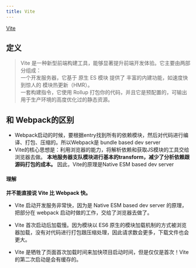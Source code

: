 ```yaml
---
title: Vite
---
```


[Vite](https://cn.vitejs.dev/)

## 定义

> Vite 是一种新型前端构建工具，能够显著提升前端开发体验。它主要由两部分组成：<br>一个开发服务器，它基于 原生 ES 模块 提供了 丰富的内建功能，如速度快到惊人的 模块热更新（HMR）。<br>一套构建指令，它使用 Rollup 打包你的代码，并且它是预配置的，可输出用于生产环境的高度优化过的静态资源。

## 和 Webpack的区别

- Webpack启动的时候，要根据entry找到所有的依赖模块，然后对代码进行编译、打包、压缩的。所以Webpack是 bundle based dev server
- Vite的核心思想是：利用浏览器的能力，将解析依赖和获取JS模块的工具交给浏览器去做。 **本地服务器支队模块进行基本的transform，减少了分析依赖跟源码打包的成本。** 因此，Vite的原理是Native ESM based dev server

#### 理解

**并不能直接说 Vite 比 Webpack 快。**

- Vite 启动开发服务非常快，因为是 Native ESM based dev server 的原理，把部分在 webpack 启动时做的工作，交给了浏览器去做了。

- Vite 首次启动后加载慢。因为模块以 ES6 原生的模块加载机制的方式被浏览器加载，没有对代码进行打包跟压缩处理，因此请求数会更多，下载文件也会更大。

- Vite 是牺牲了页面首次加载时间来加快项目启动时间，但是仅仅是首次！Vite的第二次启动是会有缓存的。
